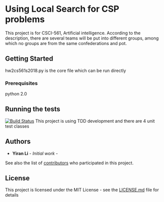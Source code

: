 # Using Local Search for CSP problems

This project is for CSCI-561, Artificial intelligence. 
According to the description, there are several teams will be put into different groups, 
among which no groups are from the same confederations and pot.

## Getting Started

hw2cs561s2018.py is the core file which can be run directly

### Prerequisites

python 2.0


## Running the tests
[![Build Status](https://travis-ci.org/liyiran/hw2.svg?branch=master)](https://travis-ci.org/liyiran/hw2)
This project is using TDD development and there are 4 unit test classes

## Authors

* **Yiran Li** - *Initial work* - 

See also the list of [contributors](https://github.com/your/project/contributors) who participated in this project.

## License

This project is licensed under the MIT License - see the [LICENSE.md](LICENSE.md) file for details
